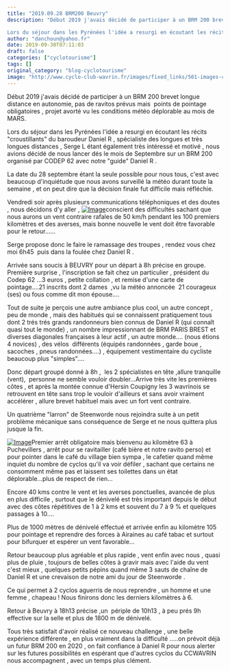 ```yaml
---
title: "2019.09.28 BRM200 Beuvry"
description: "Début 2019 j'avais décidé de participer à un BRM 200 brevet longue distance en autonomie, pas de ravitos prévus mais  points de pointage obligatoires , projet avorté vu les conditions météo déplorable au mois de MARS. 

Lors du séjour dans les Pyrénées l'idée a resurgi en écoutant les récits \"croustillants\" du baroudeur Daniel R , spécialiste des longues et très longues distances , Serge L étant également très intéressé et motivé , nous avions décidé de nous lancer dés le mois de Septembre sur un BRM 200 organisé par CODEP 62 avec notre \"guide\" Daniel R ."
author: "danchoun@yahoo.fr"
date: 2019-09-30T07:11:03
draft: false
categories: ["cyclotourisme"]
tags: []
original_category: "blog-cyclotourisme"
image: "http://www.cyclo-club-wavrin.fr/images/fixed_links/501-images-c95c1310-w1096-h822-no.jpg"
---
```


Début 2019 j'avais décidé de participer à un BRM 200 brevet longue distance en autonomie, pas de ravitos prévus mais&nbsp; points de pointage obligatoires , projet avorté vu les conditions météo déplorable au mois de MARS.&nbsp;

Lors du séjour dans les Pyrénées l'idée a resurgi en écoutant les récits "croustillants" du baroudeur Daniel R , spécialiste des longues et très longues distances , Serge L étant également très intéressé et motivé , nous avions décidé de nous lancer dés le mois de Septembre sur un BRM 200 organisé par CODEP 62&nbsp;avec notre "guide" Daniel R .

<!--more-->

La date du 28 septembre étant la seule possible pour nous tous, c'est avec beaucoup d'inquiétude que nous avons surveillé la météo durant toute la semaine , et on peut dire que la décision finale fut difficile mais réfléchie. 

Vendredi soir après plusieurs communications téléphoniques et des doutes , nous décidons d'y aller , [![Image](http://www.cyclo-club-wavrin.fr/images/fixed_links/501-fulltext-7fbf8da9-w1096-h822-no.jpg)](http://www.cyclo-club-wavrin.fr/images/fixed_links/501-fulltext-7fbf8da9-w1096-h822-no.jpg)conscient des difficultés sachant que nous aurons un vent contraire rafales de 50 km/h pendant les 100 premiers kilomètres et des averses, mais bonne nouvelle le vent doit être favorable pour le retour......

Serge propose donc le faire le ramassage des troupes , rendez vous chez moi 6h45  puis dans la foulée chez Daniel R .

Arrivée sans soucis à BEUVRY pour un départ à 8h précise en groupe. Première surprise , l'inscription se fait chez un particulier , président du Codep 62 ...3 euros , petite collation , et remise d'une carte de pointage....21 inscrits dont 2 dames  ,vu la météo annoncée  21 courageux (ses) ou fous comme dit mon épouse....

Tout de suite je perçois une autre ambiance plus cool, un autre concept , peu de monde , mais des habitués qui se connaissent pratiquement tous dont 2 trés trés grands randonneurs bien connus de Daniel R (qui connaît quasi tout le monde) , un nombre impressionnant de BRM PARIS BREST et diverses diagonales françaises à leur actif , un autre monde.... (nous étions 4 novices) , des vélos  différents (équipés randonnées , garde boue , sacoches , pneus randonnées....) , équipement vestimentaire du cycliste beaucoup plus "simples"....

Donc départ groupé donné à 8h ,  les 2 spécialistes en tête ,allure tranquille (vent),  personne ne semble vouloir doubler...Arrive très vite les premières côtes , et après la montée connue d'Hersin Coupigny les 3 wavrinois se retrouvent en tête sans trop le vouloir d'ailleurs et sans avoir vraiment accélérer , allure brevet habituel mais avec un fort vent contraire.

Un quatrième "larron" de Steenworde nous rejoindra suite à un petit problème mécanique sans conséquence de Serge et ne nous quittera plus jusque la fin.

[![Image](http://www.cyclo-club-wavrin.fr/images/fixed_links/501-fulltext-3c89fef3-w617-h822-no.jpg)](http://www.cyclo-club-wavrin.fr/images/fixed_links/501-fulltext-3c89fef3-w617-h822-no.jpg)Premier arrêt obligatoire mais bienvenu au kilomètre 63 à Puchevillers , arrêt pour se ravitailler (café bière et notre ravito perso) et pour pointer dans le café du village bien sympa , le cafetier quand même inquiet du nombre de cyclos qu'il va voir défiler , sachant que certains ne consomment même pas et laissent ses toilettes dans un état déplorable...plus de respect de rien...

Encore 40 kms contre le vent et les averses ponctuelles, avancée de plus en plus difficile , surtout que le dénivelé est très important depuis le début  avec des côtes répétitives de 1 à 2 kms et souvent du 7 à 9 % et quelques passages à 10....

Plus de 1000 mètres de dénivelé effectué et arrivée enfin au kilomètre 105 pour pointage et reprendre des forces à Airaines au café tabac et surtout pour bifurquer et espérer un vent favorable...

Retour beaucoup plus agréable et plus rapide , vent enfin avec nous , quasi plus de pluie , toujours de belles côtes à gravir mais avec l'aide du vent c'est mieux , quelques petits pépins quand même 3 sauts de chaîne de Daniel R et une crevaison de notre ami du jour de Steenworde .

Ce qui permet à 2 cyclos aguerris de nous reprendre , un homme et une femme , chapeau ! Nous finirons donc les derniers kilomètres à 6.

Retour à Beuvry à 18h13 précise ,un  périple de 10h13 , à peu prés 9h effective sur la selle et plus de 1800 m de dénivelé.

Tous très satisfait d'avoir réalisé ce nouveau challenge , une belle expérience différente , en plus vraiment dans la difficulté .....on prévoit déjà un futur BRM 200 en 2020 , on fait confiance à Daniel R pour nous alerter sur les futures possibilités en espérant que d'autres cyclos du CCWAVRIN nous accompagnent , avec un temps plus clément.